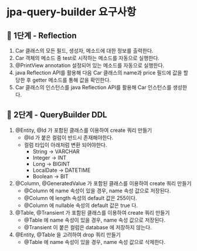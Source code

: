 # jpa-query-builder 요구사항

## 🚀 1단계 - Reflection

1. Car 클래스의 모든 필드, 생성자, 메소드에 대한 정보를 출력한다.
2. Car 객체의 메소드 중 test로 시작하는 메소드를 자동으로 실행한다.
3. @PrintView annotation 설정되어 있는 메소드를 자동으로 실행한다.
4. java Reflection API를 활용해 다음 Car 클래스의 name과 price 필드에 값을 할당한 후 getter 메소드를 통해 값을 확인한다.
5. Car 클래스의 인스턴스를 java Reflection API를 활용해 Car 인스턴스를 생성한다.

## 🚀 2단계 - QueryBuilder DDL

1. @Entity, @Id 가 포함된 클래스를 이용하여 create 쿼리 만들기
    - @Id 가 붙은 컬럼이 반드시 존재해야한다.
    - 컬럼 타입이 아래처럼 변환 되어야한다.
        - String -> VARCHAR
        - Integer -> INT
        - Long -> BIGINT
        - LocalDate -> DATETIME
        - Boolean -> BIT
2. @Column, @GeneratedValue 가 포함된 클래스를 이용하여 create 쿼리 만들기
    - @Column 에 name 속성이 있을 경우, name 속성 값으로 저장된다.
    - @Column 에 length 속성의 default 값은 255이다.
    - @Column 에 nullable 속성의 default 값은 true 다.
3. @Table, @Transient 가 포함된 클래스를 이용하여 create 쿼리 만들기
    - @Table 에 name 속성이 있을 경우, name 속성 값으로 저장된다.
    - @Transient 이 붙은 컬럼은 database 에 저장하지 않는다.
4. @Entity, @Table 을 고려하여 drop 쿼리 만들기
   - @Table 에 name 속성이 있을 경우, name 속성 값으로 삭제한다.
